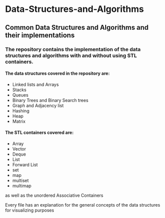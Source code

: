 # Data-Structures-and-Algorithms
## Common Data Structures and Algorithms and their implementations 

### The repository contains the implementation of the data structures and algorithms with and without using STL containers. 


#### The data structures covered in the repository are:<br />
- Linked lists and Arrays<br />
- Stacks<br />
- Queues<br /> 
- Binary Trees and Binary Search trees<br />
- Graph and Adjacency list<br />
- Hashing<br /> 
- Heap<br />
- Matrix<br />

#### The STL containers covered are:<br />
- Array<br />
- Vector<br />
- Deque<br />
- List<br />
- Forward List<br />
- set<br /> 
- map<br /> 
- multiset<br />
- multimap<br /> 

as well as the unordered Associative Containers<br /> 

Every file has an explanation for the general concepts of the data structures for visualizing purposes 
